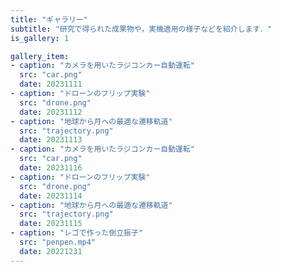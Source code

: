 ```yaml
---
title: "ギャラリー"
subtitle: "研究で得られた成果物や，実機適用の様子などを紹介します．"
is_gallery: 1

gallery_item:
- caption: "カメラを用いたラジコンカー自動運転"
  src: "car.png"
  date: 20231111
- caption: "ドローンのフリップ実験"
  src: "drone.png"
  date: 20231112
- caption: "地球から月への最適な遷移軌道"
  src: "trajectory.png"
  date: 20231113
- caption: "カメラを用いたラジコンカー自動運転"
  src: "car.png"
  date: 20231116
- caption: "ドローンのフリップ実験"
  src: "drone.png"
  date: 20231114
- caption: "地球から月への最適な遷移軌道"
  src: "trajectory.png"
  date: 20231115
- caption: "レゴで作った倒立振子"
  src: "penpen.mp4"
  date: 20221231
---
```


